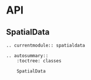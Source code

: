 # API

## SpatialData

```{eval-rst}
.. currentmodule:: spatialdata

.. autosummary::
    :toctree: classes

    SpatialData
```
